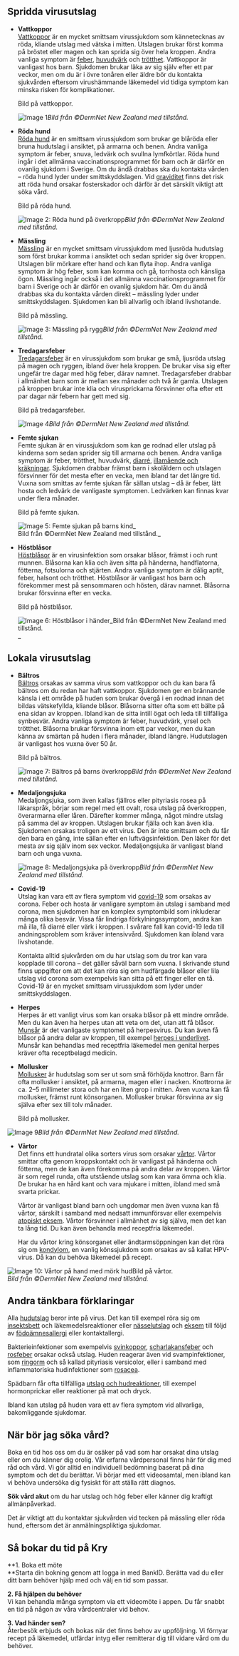 Spridda virusutslag
-------------------

*   **Vattkoppor**  
    [Vattkoppor](https://www.kry.se/fakta/vattkoppor/ "vattkoppor") är en mycket smittsam virussjukdom som kännetecknas av röda, kliande utslag med vätska i mitten. Utslagen brukar först komma på bröstet eller magen och kan sprida sig över hela kroppen. Andra vanliga symptom är [feber](https://www.kry.se/fakta/feber/ "feber"), [huvudvärk](https://www.kry.se/fakta/huvudvark/ "huvudvark") och [trötthet](https://www.kry.se/fakta/trotthet/ "trotthet"). Vattkoppor är vanligast hos barn. Sjukdomen brukar läka av sig själv efter ett par veckor, men om du är i övre tonåren eller äldre bör du kontakta sjukvården eftersom virushämmande läkemedel vid tidiga symptom kan minska risken för komplikationer.
    
    Bild på vattkoppor.
    
    ![Image 1](https://images.ctfassets.net/h8qzhh7m9m8u/j6MJvBHcRb1fRRSeAUKS4/1abbfcfd1d6316c5f5b9c570a55ab241/vattkoppor-pa-barn-med-ljus-hud.jpg)_Bild från ©DermNet New Zealand med tillstånd._
    
*   **Röda hund**  
    [Röda hund](https://www.kry.se/fakta/rodahund/ "roda-hund") är en smittsam virussjukdom som brukar ge blåröda eller bruna hudutslag i ansiktet, på armarna och benen. Andra vanliga symptom är feber, snuva, ledvärk och svullna lymfkörtlar. Röda hund ingår i det allmänna vaccinationsprogrammet för barn och är därför en ovanlig sjukdom i Sverige. Om du ändå drabbas ska du kontakta vården – röda hund lyder under smittskyddslagen. Vid [graviditet](https://www.kry.se/fakta/graviditet/ "graviditet") finns det risk att röda hund orsakar fosterskador och därför är det särskilt viktigt att söka vård.
    
    Bild på röda hund.
    
    ![Image 2: Röda hund på överkropp](https://images.ctfassets.net/h8qzhh7m9m8u/7usX0P2WPPhxzluR1hegIj/0622d915a37a302c692014b9d28812b8/4.jpg)_Bild från ©DermNet New Zealand med tillstånd._
    
*   **Mässling**  
    [Mässling](https://www.kry.se/fakta/massling/ "massling") är en mycket smittsam virussjukdom med ljusröda hudutslag som först brukar komma i ansiktet och sedan sprider sig över kroppen. Utslagen blir mörkare efter hand och kan flyta ihop. Andra vanliga symptom är hög feber, som kan komma och gå, torrhosta och känsliga ögon. Mässling ingår också i det allmänna vaccinationsprogrammet för barn i Sverige och är därför en ovanlig sjukdom här. Om du ändå drabbas ska du kontakta vården direkt – mässling lyder under smittskyddslagen. Sjukdomen kan bli allvarlig och ibland livshotande.
    
    Bild på mässling.
    
    ![Image 3: Mässling på rygg](https://images.ctfassets.net/h8qzhh7m9m8u/5jMkLUfm8mYFiBKcyAKp9w/81d1b0c03fbfe095ace416e1d206b3e0/6.jpg)_Bild från ©DermNet New Zealand med tillstånd._
    
*   **Tredagarsfeber**  
    [Tredagarsfeber](https://www.kry.se/fakta/tredagarsfeber/ "tredagarsfeber") är en virussjukdom som brukar ge små, ljusröda utslag på magen och ryggen, ibland över hela kroppen. De brukar visa sig efter ungefär tre dagar med hög feber, därav namnet. Tredagarsfeber drabbar i allmänhet barn som är mellan sex månader och två år gamla. Utslagen på kroppen brukar inte klia och virusprickarna försvinner ofta efter ett par dagar när febern har gett med sig.
    
    Bild på tredagarsfeber.
    
    ![Image 4](https://images.ctfassets.net/h8qzhh7m9m8u/6D3RcMDQFV01oTMzWOenow/d75d960aeb6ee9335c2c45e2ed3bd7b0/tredagarsfeber-pa-barn-med-ljus-hud.jpg)_Bild från ©DermNet New Zealand med tillstånd._
    
*   **Femte sjukan**  
    Femte sjukan är en virussjukdom som kan ge rodnad eller utslag på kinderna som sedan sprider sig till armarna och benen. Andra vanliga symptom är feber, trötthet, huvudvärk, [diarré](https://www.kry.se/fakta/diarre/ "diarre"), [illamående och kräkningar](https://www.kry.se/fakta/illamaende/ "illamaende-och-krakningar"). Sjukdomen drabbar främst barn i skolåldern och utslagen försvinner för det mesta efter en vecka, men ibland tar det längre tid. Vuxna som smittas av femte sjukan får sällan utslag – då är feber, lätt hosta och ledvärk de vanligaste symptomen. Ledvärken kan finnas kvar under flera månader.
    
    Bild på femte sjukan.
    
    ![Image 5: Femte sjukan på barns kind](https://images.ctfassets.net/h8qzhh7m9m8u/3vh5qtglrkNo434wnTlnLS/5a131ad5aedcf34960322ba8de6bfde8/6.jpg)_  
    Bild från ©DermNet New Zealand med tillstånd._
    
*   **Höstblåsor**  
    [Höstblåsor](https://www.kry.se/fakta/hostblasor/ "hostblasor") är en virusinfektion som orsakar blåsor, främst i och runt munnen. Blåsorna kan klia och även sitta på händerna, handflatorna, fötterna, fotsulorna och stjärten. Andra vanliga symptom är dålig aptit, feber, halsont och trötthet. Höstblåsor är vanligast hos barn och förekommer mest på sensommaren och hösten, därav namnet. Blåsorna brukar försvinna efter en vecka.
    
    Bild på höstblåsor.
    
    ![Image 6: Höstblåsor i händer](https://images.ctfassets.net/h8qzhh7m9m8u/3xLKvlvWZG7BqIHd0y9H1A/b05b3ea2a47481e2526dbb6f4d3c8b73/9.jpg)_Bild från ©DermNet New Zealand med tillstånd.  
    _
    

Lokala virusutslag
------------------

*   **Bältros**  
    [Bältros](https://www.kry.se/fakta/baltros/ "baltros") orsakas av samma virus som vattkoppor och du kan bara få bältros om du redan har haft vattkoppor. Sjukdomen ger en brännande känsla i ett område på huden som brukar övergå i en rodnad innan det bildas vätskefyllda, kliande blåsor. Blåsorna sitter ofta som ett bälte på ena sidan av kroppen. Ibland kan de sitta intill ögat och leda till tillfälliga synbesvär. Andra vanliga symptom är feber, huvudvärk, yrsel och trötthet. Blåsorna brukar försvinna inom ett par veckor, men du kan känna av smärtan på huden i flera månader, ibland längre. Hudutslagen är vanligast hos vuxna över 50 år.
    
    Bild på bältros.
    
    ![Image 7: Bältros på barns överkropp](https://images.ctfassets.net/h8qzhh7m9m8u/7pVOrkhAEFuVD20oPfA9YD/42c7996fa7533216c83379c01c6ccecf/12.jpg)_Bild från ©DermNet New Zealand med tillstånd._
    
*   **Medaljongsjuka**  
    Medaljongsjuka, som även kallas fjällros eller pityriasis rosea på läkarspråk, börjar som regel med ett ovalt, rosa utslag på överkroppen, överarmarna eller låren. Därefter kommer många, något mindre utslag på samma del av kroppen. Utslagen brukar fjälla och kan även klia. Sjukdomen orsakas troligen av ett virus. Den är inte smittsam och du får den bara en gång, inte sällan efter en luftvägsinfektion. Den läker för det mesta av sig själv inom sex veckor. Medaljongsjuka är vanligast bland barn och unga vuxna.
    
    ![Image 8: Medaljongsjuka på överkropp](https://images.ctfassets.net/h8qzhh7m9m8u/KB9uyvUZ3Tw1JrQXh8N1h/7fbced0359b621987df555d39e0f2329/11.jpg)_Bild från ©DermNet New Zealand med tillstånd._
    
*   **Covid-19**  
    Utslag kan vara ett av flera symptom vid [covid-19](https://www.kry.se/fakta/coronavirus/ "covid-19") som orsakas av corona. Feber och hosta är vanligare symptom än utslag i samband med corona, men sjukdomen har en komplex symptombild som inkluderar många olika besvär. Vissa får lindriga förkylningssymptom, andra kan må illa, få diarré eller värk i kroppen. I svårare fall kan covid-19 leda till andningsproblem som kräver intensivvård. Sjukdomen kan ibland vara livshotande.
    
    Kontakta alltid sjukvården om du har utslag som du tror kan vara kopplade till corona – det gäller såväl barn som vuxna. I skrivande stund finns uppgifter om att det kan röra sig om hudfärgade blåsor eller lila utslag vid corona som exempelvis kan sitta på ett finger eller en tå. Covid-19 är en mycket smittsam virussjukdom som lyder under smittskyddslagen.
    
*   **Herpes**  
    Herpes är ett vanligt virus som kan orsaka blåsor på ett mindre område. Men du kan även ha herpes utan att veta om det, utan att få blåsor. [Munsår](https://www.kry.se/fakta/munsar/ "munsar") är det vanligaste symptomet på herpesvirus. Du kan även få blåsor på andra delar av kroppen, till exempel [herpes i underlivet](https://www.kry.se/fakta/herpes-i-underlivet/ "herpes-i-underlivet"). Munsår kan behandlas med receptfria läkemedel men genital herpes kräver ofta receptbelagd medicin.
    
*   **Mollusker**  
    [Mollusker](https://www.kry.se/fakta/mollusker/ "mollusker") är hudutslag som ser ut som små förhöjda knottror. Barn får ofta mollusker i ansiktet, på armarna, magen eller i nacken. Knottrorna är ca. 2–5 millimeter stora och har en liten grop i mitten. Även vuxna kan få mollusker, främst runt könsorganen. Mollusker brukar försvinna av sig själva efter sex till tolv månader.
    
    Bild på mollusker.
    

![Image 9](https://images.ctfassets.net/h8qzhh7m9m8u/1fusHaofR1rAkwxX9tVMA9/ea991d80409c3ecaceaa6783c68ef787/mollusker-pa-ljus-hud.jpg)_Bild från ©DermNet New Zealand med tillstånd._

*   **Vårtor**  
    Det finns ett hundratal olika sorters virus som orsakar [vårtor](https://www.kry.se/fakta/vartor/ "vartor"). Vårtor smittar ofta genom kroppskontakt och är vanligast på händerna och fötterna, men de kan även förekomma på andra delar av kroppen. Vårtor är som regel runda, ofta utstående utslag som kan vara ömma och klia. De brukar ha en hård kant och vara mjukare i mitten, ibland med små svarta prickar.
    
    Vårtor är vanligast bland barn och ungdomar men även vuxna kan få vårtor, särskilt i samband med nedsatt immunförsvar eller exempelvis [atopiskt eksem](https://www.kry.se/fakta/atopiskt-eksem/ "atopiskt-eksem"). Vårtor försvinner i allmänhet av sig själva, men det kan ta lång tid. Du kan även behandla med receptfria läkemedel.
    
    Har du vårtor kring könsorganet eller ändtarmsöppningen kan det röra sig om [kondylom](https://www.kry.se/fakta/kondylom/ "kondylom"), en vanlig könssjukdom som orsakas av så kallat HPV-virus. Då kan du behöva läkemedel på recept.
    

![Image 10: Vårtor på hand med mörk hud](https://images.ctfassets.net/h8qzhh7m9m8u/1LOSjyVL23Xt55JQ7AT0oI/b649dbd5a322f10ab6de2ebc8dc9ff43/vartor-pa-hand-med-mork-hud.jpg)Bild på vårtor.  
_Bild från ©DermNet New Zealand med tillstånd._

Andra tänkbara förklaringar
---------------------------

Alla [hudutslag](https://www.kry.se/fakta/hudutslag/ "hudutslag") beror inte på virus. Det kan till exempel röra sig om [insektsbett](https://www.kry.se/fakta/insektsbett/ "insektsbett") och läkemedelsreaktioner eller [nässelutslag](https://www.kry.se/fakta/nasselutslag/ "nasselutslag") och [eksem](https://www.kry.se/fakta/eksem "eksem") till följd av [födoämnesallergi](https://www.kry.se/fakta/fodoamnesallergi/ "fodoamnesallergi") eller kontaktallergi.

Bakterieinfektioner som exempelvis [svinkoppor](https://www.kry.se/fakta/svinkoppor/ "svinkoppor"), [scharlakansfeber](https://www.kry.se/fakta/scharlakansfeber/ "scharlakansfeber") och [rosfeber](https://www.kry.se/fakta/rosfeber/ "rosfeber") orsakar också utslag. Huden reagerar även vid svampinfektioner, som [ringorm](https://www.kry.se/fakta/ringorm/ "ringorm") och så kallad pityriasis versicolor, eller i samband med inflammatoriska hudinfektioner som [rosacea](https://www.kry.se/fakta/rosacea/ "rosacea").

Spädbarn får ofta tillfälliga [utslag och hudreaktioner](https://www.kry.se/fakta/utslag-hos-barn/ "utslag-och-hudreaktioner"), till exempel hormonprickar eller reaktioner på mat och dryck.

Ibland kan utslag på huden vara ett av flera symptom vid allvarliga, bakomliggande sjukdomar.

När bör jag söka vård?
----------------------

Boka en tid hos oss om du är osäker på vad som har orsakat dina utslag eller om du känner dig orolig. Vår erfarna vårdpersonal finns här för dig med råd och vård. Vi gör alltid en individuell bedömning baserat på dina symptom och det du berättar. Vi börjar med ett videosamtal, men ibland kan vi behöva undersöka dig fysiskt för att ställa rätt diagnos.

**Sök vård akut** om du har utslag och hög feber eller känner dig kraftigt allmänpåverkad.

Det är viktigt att du kontaktar sjukvården vid tecken på mässling eller röda hund, eftersom det är anmälningspliktiga sjukdomar.

Så bokar du tid på Kry
----------------------

**1\. Boka ett möte  
**Starta din bokning genom att logga in med BankID. Berätta vad du eller ditt barn behöver hjälp med och välj en tid som passar.

**2\. Få hjälpen du behöver**  
Vi kan behandla många symptom via ett videomöte i appen. Du får snabbt en tid på någon av våra vårdcentraler vid behov.

**3\. Vad händer sen?**  
Återbesök erbjuds och bokas när det finns behov av uppföljning. Vi förnyar recept på läkemedel, utfärdar intyg eller remitterar dig till vidare vård om du behöver.